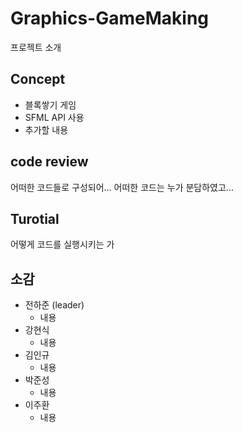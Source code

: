# Graphics-GameMaking
프로젝트 소개

## Concept
- 블록쌓기 게임
- SFML API 사용
- 추가할 내용

## code review
어떠한 코드들로 구성되어...
어떠한 코드는 누가 분담하였고...

## Turotial
어떻게 코드를 실행시키는 가

## 소감
- 전하준 (leader)
  - 내용
- 강현식
  - 내용
- 김인규
  - 내용
- 박준성
  - 내용
- 이주환
  - 내용
